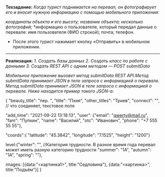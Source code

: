 **Техзадание:**
*Когда турист поднимается на перевал, он фотографирует его и вносит нужную информацию с помощью мобильного приложения:*

*координаты объекта и его высоту;*
*название объекта;*
*несколько фотографий;*
*информацию о пользователе, который передал данные о перевале: имя пользователя (ФИО строкой); почта; телефон.
* После этого турист нажимает кнопку «Отправить» в мобильном приложении.

___

**Реализация:**
*1. Создать базы данных*
*2. Создать класс по работе с данными*
*3. Создать REST API c одним методом — POST submitData*

*Мобильное приложение вызовет метод submitData REST API.Метод submitData принимает JSON в теле запроса с информацией о перевале.*
*Метод submitData принимает JSON в теле запроса с информацией о перевале. Ниже находится пример такого JSON-а:*

{
  "beauty_title": "пер. ",
  "title": "Пхия",
  "other_titles": "Триев",
  "connect": "", // что соединяет, текстовое поле
 
  "add_time": "2021-09-22 13:18:13",
  "user": {"email": "qwerty@mail.ru", 		
        "fam": "Пупкин",
		 "name": "Василий",
		 "otc": "Иванович",
        "phone": "+7 555 55 55"}, 
 
   "coords":{
  "latitude": "45.3842",
  "longitude": "7.1525",
  "height": "1200"}
 
 
  level:{"winter": "", //Категория трудности. В разное время года перевал может иметь разную категорию трудности
  "summer": "1А",
  "autumn": "1А",
  "spring": ""},
 
   images: [{data:"<картинка1>", title:"Седловина"}, {data:"<картинка>", title:"Подъём"}]
}
